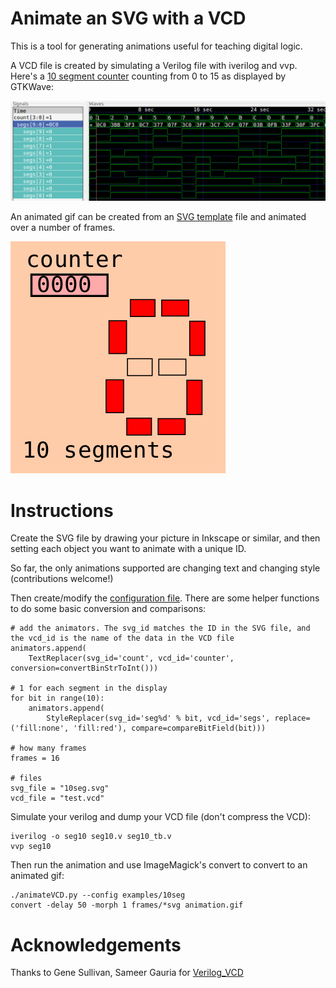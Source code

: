 # Animate an SVG with a VCD

This is a tool for generating animations useful for teaching digital logic.

A VCD file is created by simulating a Verilog file  with iverilog and vvp.
Here's a [10 segment counter](https://github.com/mattvenn/icestick-multisegment/blob/master/seg10.v) counting from 0 to 15 as displayed by GTKWave:

![10seg.png](examples/10seg/10seg.png)

An animated gif can be created from an [SVG template](examples/10seg/10seg.svg) file and animated over a number of frames. 

![animate](examples/10seg/10seg.gif)

# Instructions

Create the SVG file by drawing your picture in Inkscape or similar, and then setting each object you want to animate with a unique ID.

So far, the only animations supported are changing text and changing style (contributions welcome!)

Then create/modify the [configuration file](examples/10seg/config.py). There are some helper functions to do some basic conversion and comparisons:

    # add the animators. The svg_id matches the ID in the SVG file, and the vcd_id is the name of the data in the VCD file
    animators.append(
        TextReplacer(svg_id='count', vcd_id='counter', conversion=convertBinStrToInt()))

    # 1 for each segment in the display
    for bit in range(10):
        animators.append(
            StyleReplacer(svg_id='seg%d' % bit, vcd_id='segs', replace=('fill:none', 'fill:red'), compare=compareBitField(bit)))

    # how many frames 
    frames = 16

    # files
    svg_file = "10seg.svg"
    vcd_file = "test.vcd"

Simulate your verilog and dump your VCD file (don't compress the VCD):

	iverilog -o seg10 seg10.v seg10_tb.v
	vvp seg10

Then run the animation and use ImageMagick's convert to convert to an animated gif:

	./animateVCD.py --config examples/10seg
	convert -delay 50 -morph 1 frames/*svg animation.gif

# Acknowledgements

Thanks to Gene Sullivan, Sameer Gauria for [Verilog_VCD](https://pypi.org/project/Verilog_VCD/)
